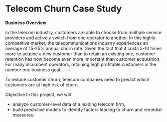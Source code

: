 # Telecom Churn Case Study

**Business Overview**

In the telecom industry, customers are able to choose from multiple service providers and actively switch from one operator to another. In this highly competitive market, the telecommunications industry experiences an average of 15-25% annual churn rate. Given the fact that it costs 5-10 times more to acquire a new customer than to retain an existing one, customer retention has now become even more important than customer acquisition. For many incumbent operators, retaining high profitable customers is the number one business goal.

To reduce customer churn, telecom companies need to predict which customers are at high risk of churn.

Objective
In this project, we will
* analyze customer-level data of a leading telecom firm,
* build predictive models to identify factors leading to churn and remedial measures.
